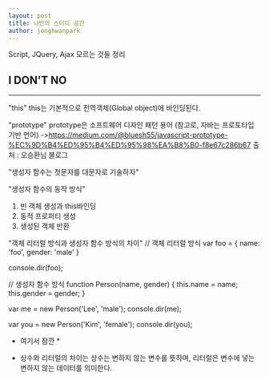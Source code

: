 ```yaml
---
layout: post
title: 나만의 스터디 공간
author: jonghwanpark
---
```


Script, JQuery, Ajax 모르는 것들 정리

## I DON'T NO
-----

"this"
this는 기본적으로 전역객체(Global object)에 바인딩된다.

"prototype"
prototype은 소프트웨어 디자인 패턴 용어 (참고로, 자바는 프로토타입 기반 언어)
->https://medium.com/@bluesh55/javascript-prototype-%EC%9D%B4%ED%95%B4%ED%95%98%EA%B8%B0-f8e67c286b67
출처 : 오승환님 블로그

"생성자 함수는 첫문자를 대문자로 기술하자"

"생성자 함수의 동작 방식"
1. 빈 객체 생성과 this바인딩
2. 동적 프로퍼티 생성
3. 생성된 객체 반환

"객체 리터럴 방식과 생성자 함수 방식의 차이"
// 객체 리터럴 방식
var foo = {
  name: 'foo',
  gender: 'male'
}

console.dir(foo);

// 생성자 함수 방식
function Person(name, gender) {
  this.name = name;
  this.gender = gender;
}

var me  = new Person('Lee', 'male');
console.dir(me);

var you = new Person('Kim', 'female');
console.dir(you);

* 여기서 잠깐 *
- 상수와 리터럴의 차이는 상수는 변하지 않는 변수를 뜻하며, 리터럴은 변수에 넣는 변하지 않는 데이터를 의미한다.






